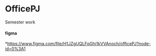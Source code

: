 # OfficePJ
Semester work

#### figma 
*https://www.figma.com/file/H1JZgUQLFqGhi1kVVAnoch/officePJ?node-id=0%3A1
